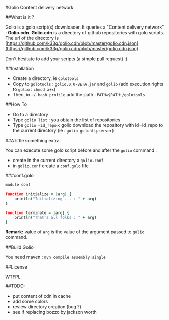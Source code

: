 #Golio Content delivery network

##What is it ?

Golio is a golo script(s) downloader. It queries a "Content delivery network" : **Golio.cdn**.
**Golio.cdn** is a directory of github repositories with golo scripts. 
The url of the directory is [https://github.com/k33g/golio.cdn/blob/master/golio.cdn.json](https://github.com/k33g/golio.cdn/blob/master/golio.cdn.json)

Don't hesitate to add your scripts (a simple pull request) :)


##Installation

- Create a directory, ie `golotools`
- Copy to `golotools` : `golio.0.0-BETA.jar` and `golio` (add execution rights to `golio` : `chmod a+x`)
- Then, in `~/.bash_profile`  add the path : `PATH=$PATH:/golotools`

##How To

- Go to a directory
- Type `golio list` : you obtain the list of repositories 
- Type `golio <id_repo>`: golio download the repository with id=id_repo to the current directory (ie : `golio golohttpserver`)

##A little something extra

You can execute some golo script before and after the `golio` command :

- create in the current directory a `golio.conf`
- in `golio.conf` create a `conf.golo` file

###conf.golo

```coffeescript
module conf

function initialize = |arg| {
	println("Initializing ... : " + arg)
}

function terminate = |arg| {
	println("That's all folks : " + arg)
}
```

**Remark:** value of `arg` is the value of the argument passed to `golio` command.

##Build Golio

You need maven : `mvn compile assembly:single`

##License

<a href="http://www.wtfpl.net/"><img
       src="http://www.wtfpl.net/wp-content/uploads/2012/12/wtfpl-badge-4.png"
       width="80" height="15" alt="WTFPL" /></a>

##TODO:

- put content of cdn in cache
- add some colors
- review directory creation (bug ?)
- see if replacing bozzo by jackson worth


